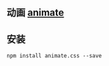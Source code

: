 ## 动画 [animate](https://github.com/daneden/animate.css) 



## 安装

```
npm install animate.css --save

```
